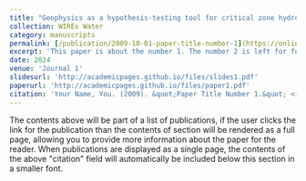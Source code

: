 ```yaml
---
title: "Geophysics as a hypothesis-testing tool for critical zone hydrogeology"
collection: WIREs Water
category: manuscripts
permalink: [/publication/2009-10-01-paper-title-number-1](https://onlinelibrary.wiley.com/doi/abs/10.1002/wat2.1732)
excerpt: 'This paper is about the number 1. The number 2 is left for future work.'
date: 2024
venue: 'Journal 1'
slidesurl: 'http://academicpages.github.io/files/slides1.pdf'
paperurl: 'http://academicpages.github.io/files/paper1.pdf'
citation: 'Your Name, You. (2009). &quot;Paper Title Number 1.&quot; <i>Journal 1</i>. 1(1).'
---
```


The contents above will be part of a list of publications, if the user clicks the link for the publication than the contents of section will be rendered as a full page, allowing you to provide more information about the paper for the reader. When publications are displayed as a single page, the contents of the above "citation" field will automatically be included below this section in a smaller font.
